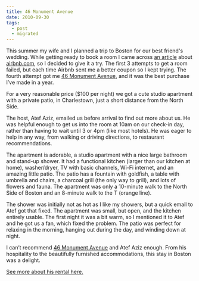```yaml
---
title: 46 Monument Avenue
date: 2010-09-30
tags:
  - post
  - migrated
---
```


This summer my wife and I planned a trip to Boston for our best friend's wedding. While getting ready to book a room I came across [an article](http://techcrunch.com/2010/07/25/fawlty-logic/) about [airbnb.com](http://airbnb.com), so I decided to give it a try. The first 3 attempts to get a room failed, but each time Airbnb sent me a better coupon so I kept trying. The fourth attempt got me [46 Monument Avenue](http://www.airbnb.com/rooms/45987), and it was the best purchase I’ve made in a year.

For a very reasonable price ($100 per night) we got a cute studio apartment with a private patio, in Charlestown, just a short distance from the North Side.

The host, Atef Aziz, emailed us before arrival to find out more about us. He was helpful enough to get us into the room at 10am on our check-in day, rather than having to wait until 3 or 4pm (like most hotels). He was eager to help in any way, from walking or driving directions, to restaurant recommendations.

The apartment is adorable, a studio apartment with a nice large bathroom and stand-up shower. It had a functional kitchen (larger than our kitchen at home), washer/dryer, TV with basic channels, Wi-Fi internet, and an amazing little patio. The patio has a fountain with goldfish, a table with umbrella and chairs, a charcoal grill (the only way to grill), and lots of flowers and fauna. The apartment was only a 10-minute walk to the North Side of Boston and an 8-minute walk to the T (orange line).

The shower was initially not as hot as I like my showers, but a quick email to Atef got that fixed. The apartment was small, but open, and the kitchen entirely usable. The first night it was a bit warm, so I mentioned it to Atef and he got us a fan, which fixed the problem. The patio was perfect for relaxing in the morning, hanging out during the day, and winding down at night.

I can’t recommend [46 Monument Avenue](http://www.airbnb.com/rooms/45987) and Atef Aziz enough. From his hospitality to the beautifully furnished accommodations, this stay in Boston was a delight.

[See more about his rental here.](http://www.46monumentavenue.com/)
